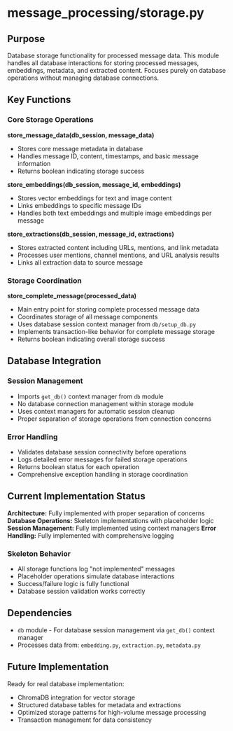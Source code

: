# message_processing/storage.py

## Purpose

Database storage functionality for processed message data. This module handles all database interactions for storing processed messages, embeddings, metadata, and extracted content. Focuses purely on database operations without managing database connections.

## Key Functions

### Core Storage Operations

**store_message_data(db_session, message_data)**
- Stores core message metadata in database
- Handles message ID, content, timestamps, and basic message information
- Returns boolean indicating storage success

**store_embeddings(db_session, message_id, embeddings)**
- Stores vector embeddings for text and image content
- Links embeddings to specific message IDs
- Handles both text embeddings and multiple image embeddings per message

**store_extractions(db_session, message_id, extractions)**
- Stores extracted content including URLs, mentions, and link metadata
- Processes user mentions, channel mentions, and URL analysis results
- Links all extraction data to source message

### Storage Coordination

**store_complete_message(processed_data)**
- Main entry point for storing complete processed message data
- Coordinates storage of all message components
- Uses database session context manager from `db/setup_db.py`
- Implements transaction-like behavior for complete message storage
- Returns boolean indicating overall storage success

## Database Integration

### Session Management
- Imports `get_db()` context manager from `db` module
- No database connection management within storage module
- Uses context managers for automatic session cleanup
- Proper separation of storage operations from connection concerns

### Error Handling
- Validates database session connectivity before operations
- Logs detailed error messages for failed storage operations
- Returns boolean status for each operation
- Comprehensive exception handling in storage coordination

## Current Implementation Status

**Architecture:** Fully implemented with proper separation of concerns
**Database Operations:** Skeleton implementations with placeholder logic
**Session Management:** Fully implemented using context managers
**Error Handling:** Fully implemented with comprehensive logging

### Skeleton Behavior
- All storage functions log "not implemented" messages
- Placeholder operations simulate database interactions
- Success/failure logic is fully functional
- Database session validation works correctly

## Dependencies

- `db` module - For database session management via `get_db()` context manager
- Processes data from: `embedding.py`, `extraction.py`, `metadata.py`

## Future Implementation

Ready for real database implementation:
- ChromaDB integration for vector storage
- Structured database tables for metadata and extractions
- Optimized storage patterns for high-volume message processing
- Transaction management for data consistency

